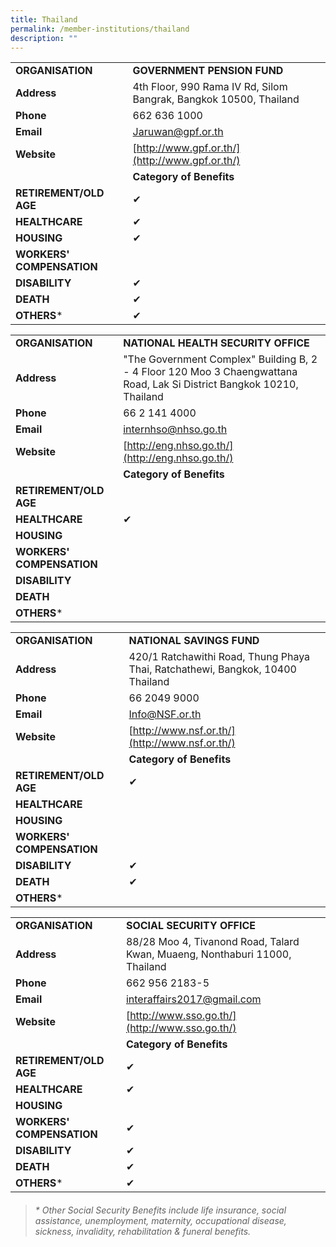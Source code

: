 ```yaml
---
title: Thailand
permalink: /member-institutions/thailand
description: ""
---
```

|  |  | 
| -------- | -------- | 
| **ORGANISATION** | **GOVERNMENT PENSION FUND** | 
| **Address** | 4th Floor, 990 Rama IV Rd, Silom Bangrak, Bangkok 10500, Thailand | 
| **Phone** | 662 636 1000 | 
| **Email** | [Jaruwan@gpf.or.th](mailto:Jaruwan@gpf.or.th) | 
| **Website** | [http://www.gpf.or.th/](http://www.gpf.or.th/) | 
| | **Category of Benefits**|
| **RETIREMENT/OLD AGE** | ✔ | 
| **HEALTHCARE** | ✔ | 
| **HOUSING** | ✔ | 
| **WORKERS' COMPENSATION** |   | 
| **DISABILITY** | ✔ | 
| **DEATH** | ✔ | 
| **OTHERS*** | ✔ |


|  |  | 
| -------- | -------- | 
| **ORGANISATION** | **NATIONAL HEALTH SECURITY OFFICE** | 
| **Address** | "The Government Complex" Building B, 2 - 4 Floor 120 Moo 3 Chaengwattana Road, Lak Si District Bangkok 10210, Thailand | 
| **Phone** | 66 2 141 4000 | 
| **Email** | [internhso@nhso.go.th](mailto:internhso@nhso.go.th) | 
| **Website** | [http://eng.nhso.go.th/](http://eng.nhso.go.th/) | 
| | **Category of Benefits**|
| **RETIREMENT/OLD AGE** |  | 
| **HEALTHCARE** | ✔ | 
| **HOUSING** |  | 
| **WORKERS' COMPENSATION** |   | 
| **DISABILITY** |  | 
| **DEATH** |  | 
| **OTHERS*** |  |

|  |  | 
| -------- | -------- | 
| **ORGANISATION** | **NATIONAL SAVINGS FUND** | 
| **Address** | 420/1 Ratchawithi Road, Thung Phaya Thai, Ratchathewi, Bangkok, 10400 Thailand | 
| **Phone** | 66 2049 9000 | 
| **Email** | [Info@NSF.or.th](mailto:Info@NSF.or.th) | 
| **Website** | [http://www.nsf.or.th/](http://www.nsf.or.th/) | 
| | **Category of Benefits**|
| **RETIREMENT/OLD AGE** | ✔ | 
| **HEALTHCARE** |  | 
| **HOUSING** |  | 
| **WORKERS' COMPENSATION** |   | 
| **DISABILITY** | ✔ | 
| **DEATH** | ✔ | 
| **OTHERS*** |  |


|  |  | 
| -------- | -------- | 
| **ORGANISATION** | **SOCIAL SECURITY OFFICE** | 
| **Address** | 88/28 Moo 4, Tivanond Road, Talard Kwan, Muaeng, Nonthaburi 11000, Thailand | 
| **Phone** | 662 956 2183-5 | 
| **Email** | [interaffairs2017@gmail.com](mailto:interaffairs2017@gmail.com) | 
| **Website** | [http://www.sso.go.th/](http://www.sso.go.th/) | 
| | **Category of Benefits**|
| **RETIREMENT/OLD AGE** | ✔ | 
| **HEALTHCARE** | ✔ | 
| **HOUSING** |  | 
| **WORKERS' COMPENSATION** | ✔ | 
| **DISABILITY** | ✔ | 
| **DEATH** | ✔ | 
| **OTHERS*** | ✔ |

> ###### \* Other Social Security Benefits include life insurance, social assistance, unemployment, maternity, occupational disease, sickness, invalidity, rehabilitation & funeral benefits.